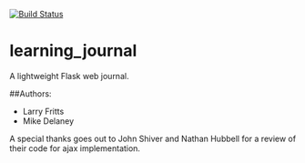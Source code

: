 [![Build Status](https://travis-ci.org/MikeDelaney/learning_journal.svg?branch=fixes)](https://travis-ci.org/MikeDelaney/learning_journal)

learning_journal
================

A lightweight Flask web journal.

##Authors:
* Larry Fritts
* Mike Delaney

A special thanks goes out to John Shiver and Nathan Hubbell for a
review of their code for ajax implementation.
